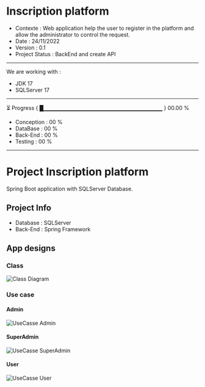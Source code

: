 # Inscription platform
* Contexte       : Web application help the user to register in the platform and allow the administrator to control the request.
* Date           : 24/11/2022
* Version        : 0.1
* Project Status : BackEnd and create API
----------------------------------------------------------
We are working with :
* JDK 17
* SQLServer 17
----------------------------------------------------------
⏳ Progress { █▁▁▁▁▁▁▁▁▁▁▁▁▁▁▁▁▁▁▁▁▁▁▁▁▁▁▁▁▁ } 00.00 %
* Conception  : 00 %
* DataBase    : 00 %
* Back-End    : 00 %
* Testing     : 00 %
----------------------------------------------------------
# Project Inscription platform
Spring Boot application with SQLServer Database.
## Project Info
* Database  : SQLServer
* Back-End  : Spring Framework
## App designs
### Class
![Class Diagram](https://user-images.githubusercontent.com/85711688/203945935-74ace6c5-6a19-4ccb-9779-9c68879a0735.png)
### Use case
#### Admin
![UseCasse Admin](https://user-images.githubusercontent.com/85711688/203941466-55686aee-e3dc-4673-9a80-9ab7a607c15d.png)
#### SuperAdmin
![UseCasse SuperAdmin](https://user-images.githubusercontent.com/85711688/203941409-68b2b37d-9b88-449b-b243-df7b5f5ea27c.png)
#### User
![UseCasse User](https://user-images.githubusercontent.com/85711688/203941203-7f5685f6-bda2-4b34-9294-2160e385aacb.png)
